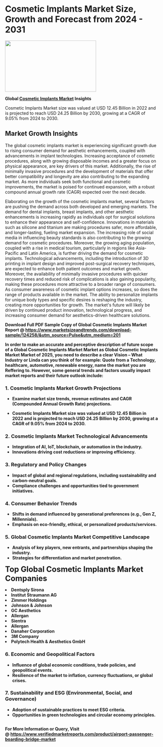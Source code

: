 <H1>Cosmetic Implants Market Size, Growth and Forecast from 2024 - 2031</H1><img class="aligncenter size-medium wp-image-584254" src="https://thirdeyenews.in/wp-content/uploads/2024/09/Global-Market-Research-300x168.jpeg" alt="" width="300" height="168" /><p><strong>Global&nbsp;<a href="https://www.marketsizeandtrends.com/download-sample/124258/&amp;utm_source=Pulse&amp;utm_medium=201">Cosmetic Implants Market</a> Insights</strong></p><p>Cosmetic Implants Market size was valued at USD 12.45 Billion in 2022 and is projected to reach USD 24.25 Billion by 2030, growing at a CAGR of 9.05% from 2024 to 2030.</p><p><h2>Market Growth Insights</h2> <p>The global cosmetic implants market is experiencing significant growth due to rising consumer demand for aesthetic enhancements, coupled with advancements in implant technologies. Increasing acceptance of cosmetic procedures, along with growing disposable incomes and a greater focus on physical appearance, are key drivers of this market. Additionally, the rise of minimally invasive procedures and the development of materials that offer better compatibility and longevity are also contributing to the expanding market. As more individuals seek both functional and cosmetic improvements, the market is poised for continued expansion, with a robust compound annual growth rate (CAGR) expected over the next decade.</p> <p><strong></strong></p> <p>Elaborating on the growth of the cosmetic implants market, several factors are pushing the demand across both developed and emerging markets. The demand for dental implants, breast implants, and other aesthetic enhancements is increasing rapidly as individuals opt for surgical solutions to enhance their appearance and self-confidence. Innovations in materials such as silicone and titanium are making procedures safer, more affordable, and longer-lasting, fueling market expansion. The increasing role of social media in influencing beauty standards is also contributing to the growing demand for cosmetic procedures. Moreover, the growing aging population, coupled with a rise in medical tourism, particularly in regions like Asia-Pacific and Latin America, is further driving the demand for cosmetic implants. Technological advancements, including the introduction of 3D printing in implant design and improved post-surgical recovery techniques, are expected to enhance both patient outcomes and market growth. Moreover, the availability of minimally invasive procedures with quicker recovery times and reduced risk of complications is also gaining popularity, making these procedures more attractive to a broader range of consumers. As consumer awareness of cosmetic implant options increases, so does the range of products available in the market. The ability to personalize implants for unique body types and specific desires is reshaping the industry, creating more opportunities for growth. The market's future will likely be driven by continued product innovation, technological progress, and increasing consumer demand for aesthetics-driven healthcare solutions. <p><strong></p><p><span class=""><strong>Download Full PDF Sample Copy of Global Cosmetic Implants Market Report</strong> @ <a href="https://www.marketsizeandtrends.com/download-sample/124258/&amp;utm_source=Pulse&amp;utm_medium=201" target="_blank">https://www.marketsizeandtrends.com/download-sample/124258/&amp;utm_source=Pulse&amp;utm_medium=201</a></span></p><p>In order to make an accurate and perceptive description of future scope of a Global&nbsp;Cosmetic Implants Market Market as Global&nbsp;Cosmetic Implants Market Market of 2025, you need to describe a clear Vision &ndash; What Industry or Linda can you think of for example: Quote from a Technology, healthcare, automotive, renewable energy, name the market you are Reffering to. However, some general trends and factors usually impact market reports and their future outlook include:</p><h3>1.&nbsp;<strong>Cosmetic Implants Market Growth Projections</strong></h3><ul><li>Examine market size trends, revenue estimates and CAGR (Compounded Annual Growth Rate) projections.</li><li><p>Cosmetic Implants Market size was valued at USD 12.45 Billion in 2022 and is projected to reach USD 24.25 Billion by 2030, growing at a CAGR of 9.05% from 2024 to 2030.</p></li></ul><h3>2.&nbsp;<strong>Cosmetic Implants Market Technological Advancements</strong></h3><ul><li>Integration of AI, IoT, blockchain, or automation in the industry.</li><li>Innovations driving cost reductions or improving efficiency.</li></ul><h3>3.&nbsp;<strong>Regulatory and Policy Changes</strong></h3><ul><li>Impact of global and regional regulations, including sustainability and carbon-neutral goals.</li><li>Compliance challenges and opportunities tied to government initiatives.</li></ul><h3>4.&nbsp;<strong>Consumer Behavior Trends</strong></h3><ul><li>Shifts in demand influenced by generational preferences (e.g., Gen Z, Millennials).</li><li>Emphasis on eco-friendly, ethical, or personalized products/services.</li></ul><h3>5.&nbsp;<strong>Global Cosmetic Implants Market Competitive Landscape</strong></h3><ul><li>Analysis of key players, new entrants, and partnerships shaping the industry.</li><li>Strategies for differentiation and market penetration.</li></ul><p data-pm-slice="1 1 []"><span style="color: inherit; font-family: inherit; font-size: 25px;">Top Global Cosmetic Implants Market Companies</span></p><div class="" data-test-id=""><p><li>Dentsply Sirona</li><li> Institut Straumann AG</li><li> Zimmer Holdings</li><li> Johnson & Johnson</li><li> GC Aesthetics</li><li> Allergan</li><li> Sientra</li><li> Allergan</li><li> Danaher Corporation</li><li> 3M Company</li><li> Polytech Health & Aesthetics GmbH</li></p></div><h3>6.&nbsp;<strong>Economic and Geopolitical Factors</strong></h3><ul><li>Influence of global economic conditions, trade policies, and geopolitical events.</li><li>Resilience of the market to inflation, currency fluctuations, or global crises.</li></ul><h3>7.&nbsp;<strong>Sustainability and ESG (Environmental, Social, and Governance)</strong></h3><ul><li>Adoption of sustainable practices to meet ESG criteria.</li><li>Opportunities in green technologies and circular economy principles.</li></ul><h2><strong style="font-size: 14px;">For More Information or Query, Visit @&nbsp;</strong><a style="background-color: #ffffff; font-size: 14px;" href="https://www.marketsizeandtrends.com/report/cosmetic-implants-market/" target="_blank">https://www.verifiedmarketreports.com/product/airport-passenger-boarding-bridge-market</a></h2>
